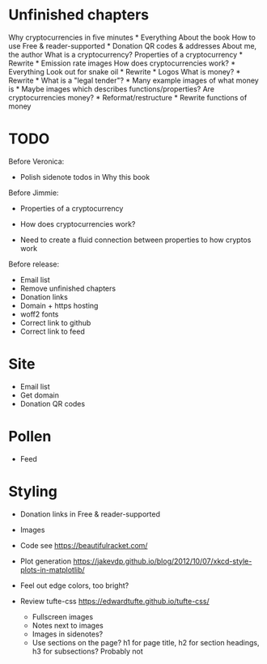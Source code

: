 # Unfinished chapters

Why cryptocurrencies in five minutes
    * Everything
About the book
  How to use
  Free & reader-supported
    * Donation QR codes & addresses
  About me, the author
What is a cryptocurrency?
  Properties of a cryptocurrency
    * Rewrite
    * Emission rate images
  How does cryptocurrencies work?
    * Everything
  Look out for snake oil
    * Rewrite
    * Logos
  What is money?
    * Rewrite
    * What is a "legal tender"?
    * Many example images of what money is
    * Maybe images which describes functions/properties?
  Are cryptocurrencies money?
    * Reformat/restructure
    * Rewrite functions of money

# TODO

Before Veronica:
* Polish sidenote todos in Why this book

Before Jimmie:
* Properties of a cryptocurrency
* How does cryptocurrencies work?

* Need to create a fluid connection between properties to how cryptos work

Before release:
* Email list
* Remove unfinished chapters
* Donation links
* Domain + https hosting
* woff2 fonts
* Correct link to github
* Correct link to feed

# Site

* Email list
* Get domain
* Donation QR codes

# Pollen

* Feed

# Styling

* Donation links in Free & reader-supported
* Images
* Code
  see https://beautifulracket.com/
* Plot generation
  https://jakevdp.github.io/blog/2012/10/07/xkcd-style-plots-in-matplotlib/
* Feel out edge colors, too bright?

* Review tufte-css
    https://edwardtufte.github.io/tufte-css/
    * Fullscreen images
    * Notes next to images
    * Images in sidenotes?
    * Use sections on the page? h1 for page title, h2 for section headings, h3 for subsections?
        Probably not

